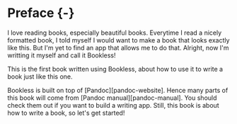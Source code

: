 # Preface {-}

I love reading books, especially beautiful books. Everytime I read a nicely formatted book, I told myself I would want to make a book that looks exactly like this. But I'm yet to find an app that allows me to do that. Alright, now I'm writting it myself and call it Bookless!

This is the first book written using Bookless, about how to use it to write a book just like this one.

Bookless is built on top of [Pandoc][pandoc-website]. Hence many parts of this book will come from [Pandoc manual][pandoc-manual]. You should check them out if you want to build a writing app. Still, this book is about how to write a book, so let's get started!